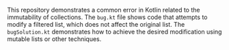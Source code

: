 This repository demonstrates a common error in Kotlin related to the immutability of collections.  The `bug.kt` file shows code that attempts to modify a filtered list, which does not affect the original list. The `bugSolution.kt` demonstrates how to achieve the desired modification using mutable lists or other techniques.